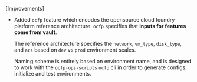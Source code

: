[Improvements]

* Added `ocfp` feature which encodes the opensource cloud foundry platform reference architecture. `ocfp` specifies that **inputs for features come from vault**.

  The reference architecture specifies the `network`, `vm_type`, `disk_type`, and `azs` based on `dev` vs `prod` environment scales.

  Naming scheme is entirely based on environment name, and is designed to work with the `ocfp-ops-scripts` `ocfp` cli in order to generate configs, initialize and test environments.

